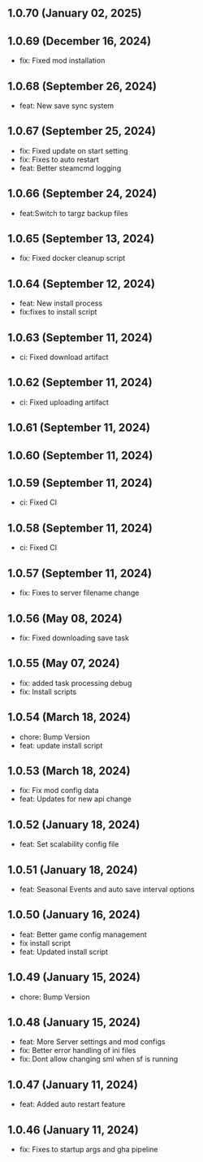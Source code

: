 ## 1.0.70 (January 02, 2025)


## 1.0.69 (December 16, 2024)
  - fix: Fixed mod installation

## 1.0.68 (September 26, 2024)
  - feat: New save sync system

## 1.0.67 (September 25, 2024)
  - fix: Fixed update on start setting
  - fix: Fixes to auto restart
  - feat: Better steamcmd logging

## 1.0.66 (September 24, 2024)
  - feat:Switch to targz backup files

## 1.0.65 (September 13, 2024)
  - fix: Fixed docker cleanup script

## 1.0.64 (September 12, 2024)
  - feat: New install process
  - fix:fixes to install script

## 1.0.63 (September 11, 2024)
  - ci: Fixed download artifact

## 1.0.62 (September 11, 2024)
  - ci: Fixed uploading artifact

## 1.0.61 (September 11, 2024)


## 1.0.60 (September 11, 2024)


## 1.0.59 (September 11, 2024)
  - ci: Fixed CI

## 1.0.58 (September 11, 2024)
  - ci: Fixed CI

## 1.0.57 (September 11, 2024)
  - fix: Fixes to server filename change

## 1.0.56 (May 08, 2024)
  - fix: Fixed downloading save task

## 1.0.55 (May 07, 2024)
  - fix: added task processing debug
  - fix: Install scripts

## 1.0.54 (March 18, 2024)
  - chore: Bump Version
  - feat: update install script

## 1.0.53 (March 18, 2024)
  - fix: Fix mod config data
  - feat: Updates for new api change

## 1.0.52 (January 18, 2024)
  - feat: Set scalability config file

## 1.0.51 (January 18, 2024)
  - feat: Seasonal Events and auto save interval options

## 1.0.50 (January 16, 2024)
  - feat: Better game config management
  - fix install script
  - feat: Updated install script

## 1.0.49 (January 15, 2024)
  - chore: Bump Version

## 1.0.48 (January 15, 2024)
  - feat: More Server settings and mod configs
  - fix: Better error handling of ini files
  - fix: Dont allow changing sml when sf is running

## 1.0.47 (January 11, 2024)
  - feat: Added auto restart feature

## 1.0.46 (January 11, 2024)
  - fix: Fixes to startup args and gha pipeline

